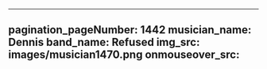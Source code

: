 ------
pagination_pageNumber: 1442
musician_name: Dennis
band_name: Refused
img_src: images/musician1470.png
onmouseover_src: 
------